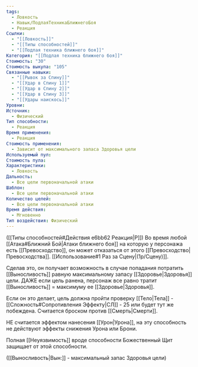 ```yaml
---
tags:
  - Ловкость
  - Навык/ПодлаяТехникаБлижнегоБоя
  - Реакция
Ссылки:
  - "[[Ловкость]]"
  - "[[Типы способностей]]"
  - "[[Подлая техника ближнего боя]]"
Категория: "[[Подлая техника ближнего боя]]"
Стоимость: "30"
Стоимость выкупа: "105"
Связанные навыки:
  - "[[Рывок за Спину]]"
  - "[[Удар в Спину 1]]"
  - "[[Удар в Спину 2]]"
  - "[[Удар в Спину 3]]"
  - "[[Удары наискось]]"
Уровни: 
Источник:
  - Физический
Тип способности:
  - Реакция
Время применения:
  - Реакция
Стоимость применения:
  - Зависит от максимального запаса Здоровья цели
Используемый пул: 
Стоимость пула: 
Характеристики:
  - Ловкость
Дальность:
  - Все цели первоначальной атаки
Шаблон:
  - Все цели первоначальной атаки
Количество целей:
  - Все цели первоначальной атаки
Время действия:
  - Мгновенно
Тип воздействия: Физический
---
```

([[Типы способностей#Действия e6bb62 Реакция|Р]])  Во время любой [[Атака#Ближний Бой|Атаки ближнего боя]] на которую у персонажа есть [[Превосходство]], он может отказаться от этого [[Превосходство|Превосходства]]. [[Использование#1 Раз за Сцену|(1р/Сцену)]].

Сделав это, он получает возможность в случае попадания потратить [[Выносливость]] равную максимальному запасу [[Здоровье|Здоровья]] цели. ДАЖЕ если цель ранена, персонаж все равно тратит [[Выносливость]] = максимуму ее [[Здоровье|Здоровья]]. 

Если он это делает, цель должна пройти проверку [[Тело|Тела]] - [[Сложность#Cопротивления Эффекту|СЛ]] - 25 или будет тут же побеждена. 
Считается броском против [[Смерть|Смерти]]. 

НЕ считается эффектом нанесения [[Урон|Урона]], на эту способность не действуют эффекты снижения Урона или Брони. 

Полная [[Неуязвимость]] вроде способности Божественный Щит защищает от этой способности.

([[Выносливость|Вын:]] - максимальный запас Здоровья цели)

